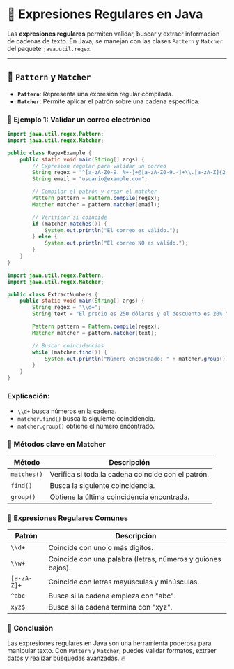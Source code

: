# 📌 Expresiones Regulares en Java  

Las **expresiones regulares** permiten validar, buscar y extraer información de cadenas de texto. En Java, se manejan con las clases `Pattern` y `Matcher` del paquete `java.util.regex`.  

---

## 🔹 `Pattern` y `Matcher`  
- **`Pattern`**: Representa una expresión regular compilada.  
- **`Matcher`**: Permite aplicar el patrón sobre una cadena específica.  

### 📍 Ejemplo 1: Validar un correo electrónico  
```java
import java.util.regex.Pattern;
import java.util.regex.Matcher;

public class RegexExample {
    public static void main(String[] args) {
        // Expresión regular para validar un correo
        String regex = "^[a-zA-Z0-9._%+-]+@[a-zA-Z0-9.-]+\\.[a-zA-Z]{2,6}$";
        String email = "usuario@example.com";

        // Compilar el patrón y crear el matcher
        Pattern pattern = Pattern.compile(regex);
        Matcher matcher = pattern.matcher(email);

        // Verificar si coincide
        if (matcher.matches()) {
            System.out.println("El correo es válido.");
        } else {
            System.out.println("El correo NO es válido.");
        }
    }
}
```
```java
import java.util.regex.Pattern;
import java.util.regex.Matcher;

public class ExtractNumbers {
    public static void main(String[] args) {
        String regex = "\\d+";
        String text = "El precio es 250 dólares y el descuento es 20%.";

        Pattern pattern = Pattern.compile(regex);
        Matcher matcher = pattern.matcher(text);

        // Buscar coincidencias
        while (matcher.find()) {
            System.out.println("Número encontrado: " + matcher.group());
        }
    }
}
```

### Explicación:

- `\\d+` busca números en la cadena.
- `matcher.find()` busca la siguiente coincidencia.
- `matcher.group()` obtiene el número encontrado.


### 🚀 Métodos clave en Matcher

| Método    | Descripción                                       |
|-----------|---------------------------------------------------|
| `matches()` | Verifica si toda la cadena coincide con el patrón. |
| `find()`    | Busca la siguiente coincidencia.                 |
| `group()`   | Obtiene la última coincidencia encontrada.        |

### 📝 Expresiones Regulares Comunes

| Patrón        | Descripción                                      |
|---------------|--------------------------------------------------|
| `\\d+`        | Coincide con uno o más dígitos.                  |
| `\\w+`        | Coincide con una palabra (letras, números y guiones bajos). |
| `[a-zA-Z]+`   | Coincide con letras mayúsculas y minúsculas.     |
| `^abc`        | Busca si la cadena empieza con "abc".            |
| `xyz$`        | Busca si la cadena termina con "xyz".            |

### 🎯 Conclusión
Las expresiones regulares en Java son una herramienta poderosa para manipular texto. Con `Pattern` y `Matcher`, puedes validar formatos, extraer datos y realizar búsquedas avanzadas. 🔥


